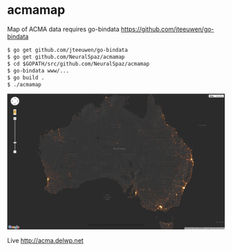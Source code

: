 # acmamap
Map of ACMA data
requires go-bindata
https://github.com/jteeuwen/go-bindata

	$ go get github.com/jteeuwen/go-bindata
	$ go get github.com/NeuralSpaz/acmamap
	$ cd $GOPATH/src/github.com/NeuralSpaz/acmamap
	$ go-bindata www/...
	$ go build .
	$ ./acmamap



![alt tag](https://github.com/NeuralSpaz/acmamap/blob/master/radioLights.png)



Live http://acma.delwp.net
